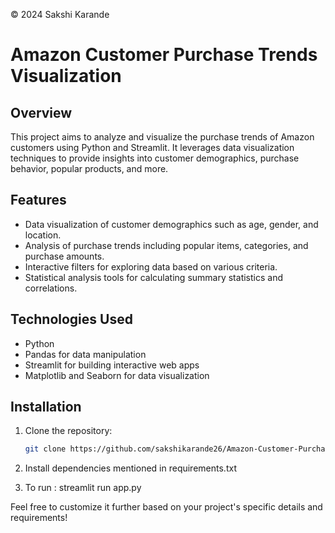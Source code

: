 © 2024 Sakshi Karande
# Amazon Customer Purchase Trends Visualization

## Overview
This project aims to analyze and visualize the purchase trends of Amazon customers using Python and Streamlit. It leverages data visualization techniques to provide insights into customer demographics, purchase behavior, popular products, and more.

## Features
- Data visualization of customer demographics such as age, gender, and location.
- Analysis of purchase trends including popular items, categories, and purchase amounts.
- Interactive filters for exploring data based on various criteria.
- Statistical analysis tools for calculating summary statistics and correlations.

## Technologies Used
- Python
- Pandas for data manipulation
- Streamlit for building interactive web apps
- Matplotlib and Seaborn for data visualization

## Installation
1. Clone the repository:
   ```bash
   git clone https://github.com/sakshikarande26/Amazon-Customer-Purchase-Trends-Visualisation-.git
2. Install dependencies mentioned in requirements.txt

3. To run : streamlit run app.py


Feel free to customize it further based on your project's specific details and requirements!
